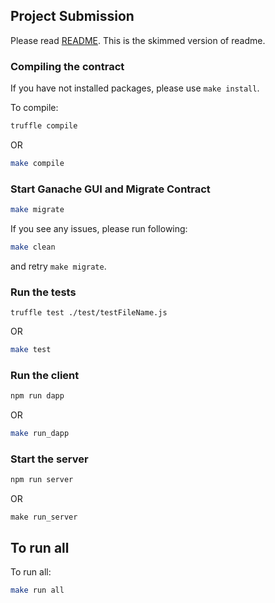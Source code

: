 ## Project Submission
Please read [README](./README.md). This is the skimmed version of readme.

### Compiling the contract

If you have not installed packages, please use `make install`.

To compile:
```bash
truffle compile
```
OR
```bash
make compile
```

### Start Ganache GUI and Migrate Contract
```bash
make migrate
```

If you see any issues, please run following:
```bash
make clean
```
and retry `make migrate`.

### Run the tests
```
truffle test ./test/testFileName.js

```
OR 
```bash
make test
```

### Run the client
```bash
npm run dapp
```

OR 
```bash
make run_dapp
```

### Start the server
```bash
npm run server
```

OR 
```nashorn js
make run_server
```

## To run all
To run all:
```bash
make run all
```